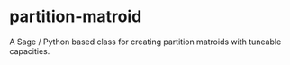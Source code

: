 # partition-matroid
A Sage / Python based class for creating partition matroids with tuneable capacities.
